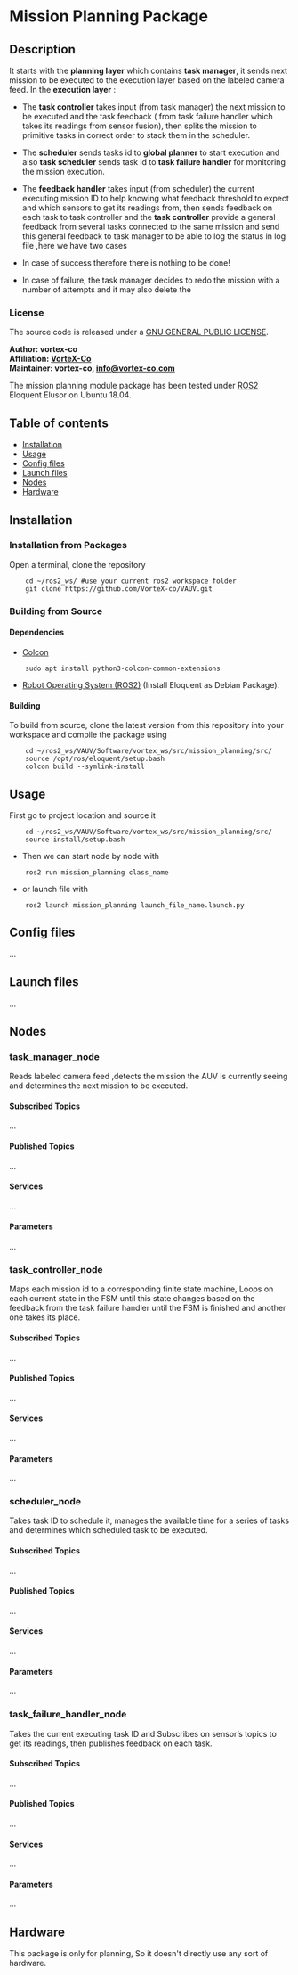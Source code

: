 # Mission Planning Package

## Description

It starts with the **planning layer** which contains **task manager**, it sends next mission to be executed to the execution layer based on the labeled camera feed.
In the **execution layer** :
* The **task controller** takes input (from task manager) the next mission to be executed and the task feedback ( from task failure handler which takes its readings from sensor fusion), then splits the mission to primitive tasks in correct order to stack them in the scheduler.

* The **scheduler**  sends tasks id to **global planner** to start execution and also **task scheduler** sends task id to **task failure handler** for monitoring the mission execution.

* The **feedback handler**  takes input (from scheduler) the current executing mission ID to help knowing what feedback threshold to expect and which sensors to get its readings from, then sends feedback on each task to task controller and the **task controller** provide a general feedback from several tasks connected to the same mission and send this general feedback to task manager to be able to log the status in log file ,here we have two cases 
*	 In case of success therefore there is nothing to be done!
*	 In case of failure, the task manager decides to redo the mission with a number of attempts and it may also delete the 

### License

The source code is released under a [GNU GENERAL PUBLIC LICENSE](https://github.com/fatma-mohamed-98/VAUV/blob/master/LICENSE).

**Author: vortex-co<br />
Affiliation: [VorteX-Co](https://vortex-co.com/home)<br />
Maintainer: vortex-co, info@vortex-co.com**

The mission planning module package has been tested under [ROS2](https://index.ros.org/doc/ros2/) Eloquent Elusor on Ubuntu 18.04.

## Table of contents
* [Installation](#Installation)
* [Usage](#Usage)
* [Config files](#Config-files)
* [Launch files](#Launch-files)
* [Nodes](#Nodes)
* [Hardware](#hardware)


## Installation
### Installation from Packages

Open a terminal, clone the repository
~~~
	cd ~/ros2_ws/ #use your current ros2 workspace folder
	git clone https://github.com/VorteX-co/VAUV.git
~~~   

### Building from Source

#### Dependencies

- [Colcon](https://index.ros.org/doc/ros2/Tutorials/Colcon-Tutorial/)
~~~
	sudo apt install python3-colcon-common-extensions
~~~ 
- [Robot Operating System (ROS2)](https://index.ros.org/doc/ros2/Installation/Eloquent/Linux-Install-Debians/) (Install Eloquent as Debian Package).

#### Building

To build from source, clone the latest version from this repository into your workspace and compile the package using 
~~~
	cd ~/ros2_ws/VAUV/Software/vortex_ws/src/mission_planning/src/
	source /opt/ros/eloquent/setup.bash
	colcon build --symlink-install
~~~

## Usage

First go to project location and source it
~~~
	cd ~/ros2_ws/VAUV/Software/vortex_ws/src/mission_planning/src/
	source install/setup.bash
~~~
- Then we can start node by node with
~~~
	ros2 run mission_planning class_name
~~~
- or launch file with
~~~
	ros2 launch mission_planning launch_file_name.launch.py
~~~

## Config files

...

## Launch files

...

## Nodes

### task_manager_node

Reads labeled camera feed ,detects the mission the AUV is currently seeing and determines the next mission to be executed.

#### Subscribed Topics

...

#### Published Topics

...

#### Services

...

#### Parameters

...

### task_controller_node

Maps each mission id to a corresponding finite state machine, Loops on each current state in the FSM until this state changes based on the feedback from the task failure handler until the FSM is finished and another one takes its place.

#### Subscribed Topics

...

#### Published Topics

...

#### Services

...

#### Parameters

...

### scheduler_node

Takes task ID to schedule it, manages the available time for a series of tasks and determines which scheduled task to be executed.


#### Subscribed Topics

...

#### Published Topics

...

#### Services

...

#### Parameters

...

### task_failure_handler_node

Takes the current executing task ID and Subscribes on sensor’s topics to get its readings, then publishes feedback on each task.

#### Subscribed Topics	

...

#### Published Topics
	
...

#### Services

...

#### Parameters

...

## Hardware

This package is only for planning, So it doesn't directly use any sort of hardware.
